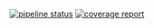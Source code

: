 [![pipeline status](https://stv.csie.ntut.edu.tw/106598047/GeoProject/badges/master/pipeline.svg)](https://stv.csie.ntut.edu.tw/106598047/GeoProject/commits/master)
[![coverage report](https://stv.csie.ntut.edu.tw/106598047/GeoProject/badges/master/coverage.svg)](https://stv.csie.ntut.edu.tw/106598047/GeoProject/commits/master)